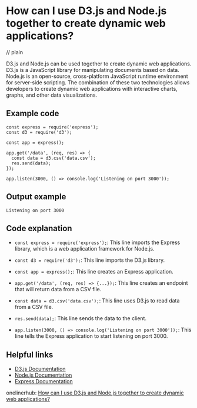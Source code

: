 # How can I use D3.js and Node.js together to create dynamic web applications?
// plain

D3.js and Node.js can be used together to create dynamic web applications. D3.js is a JavaScript library for manipulating documents based on data. Node.js is an open-source, cross-platform JavaScript runtime environment for server-side scripting. The combination of these two technologies allows developers to create dynamic web applications with interactive charts, graphs, and other data visualizations.

## Example code

```
const express = require('express');
const d3 = require('d3');

const app = express();

app.get('/data', (req, res) => {
  const data = d3.csv('data.csv');
  res.send(data);
});

app.listen(3000, () => console.log('Listening on port 3000'));
```

## Output example
 `Listening on port 3000`

## Code explanation


- `const express = require('express');`: This line imports the Express library, which is a web application framework for Node.js.

- `const d3 = require('d3');`: This line imports the D3.js library.

- `const app = express();`: This line creates an Express application.

- `app.get('/data', (req, res) => {...});`: This line creates an endpoint that will return data from a CSV file.

- `const data = d3.csv('data.csv');`: This line uses D3.js to read data from a CSV file.

- `res.send(data);`: This line sends the data to the client.

- `app.listen(3000, () => console.log('Listening on port 3000'));`: This line tells the Express application to start listening on port 3000.

## Helpful links

- [D3.js Documentation](https://github.com/d3/d3/wiki)
- [Node.js Documentation](https://nodejs.org/en/docs/)
- [Express Documentation](https://expressjs.com/en/4x/api.html)

onelinerhub: [How can I use D3.js and Node.js together to create dynamic web applications?](https://onelinerhub.com/javascript-d3/how-can-i-use-d--js-and-node-js-together-to-create-dynamic-web-applications)